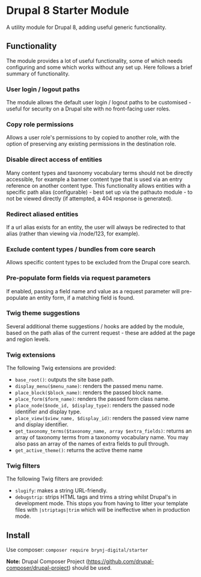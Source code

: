 # Drupal 8 Starter Module
A utility module for Drupal 8, adding useful generic functionality.

## Functionality

The module provides a lot of useful functionality, some of which needs configuring and some which works without any set up. Here follows a brief summary of functionality.

### User login / logout paths
The module allows the default user login / logout paths to be customised - useful for security on a Drupal site with no front-facing user roles.

### Copy role permissions
Allows a user role's permissions to by copied to another role, with the option of preserving any existing permissions in the destination role.

### Disable direct access of entities
Many content types and taxonomy vocabulary terms should not be directly accessible, for example a banner content type that is used via an entry reference on another content type. This functionality allows entities with a specific path alias (configurable) - best set up via the pathauto module - to not be viewed directly (if attempted, a 404 response is generated).

### Redirect aliased entities
If a url alias exists for an entity, the user will always be redirected to that alias (rather than viewing via /node/123, for example).

### Exclude content types / bundles from core search
Allows specific content types to be excluded from the Drupal core search.

### Pre-populate form fields via request parameters
If enabled, passing a field name and value as a request parameter will pre-populate an entity form, if a matching field is found.

### Twig theme suggestions
Several additional theme suggestions / hooks are added by the module, based on the path alias of the current request - these are added at the page and region levels.

### Twig extensions
The following Twig extensions are provided:

 - `base_root()`: outputs the site base path.
 - `display_menu($menu_name)`: renders the passed menu name.
 - `place_block($block_name)`: renders the passed block name.
 - `place_form($form_name)`: renders the passed form class name.
 - `place_node($node_id, $display_type)`: renders the passed node identifier and display type.
 - `place_view($view_name, $display_id)`: renders the passed view name and display identifier.
 - `get_taxonomy_terms($taxonomy_name, array $extra_fields)`: returns an array of taxonomy terms from a taxonomy vocabulary name. You may also pass an array of the names of extra fields to pull through.
 - `get_active_theme()`: returns the active theme name

### Twig filters
The following Twig filters are provided:

- `slugify`: makes a string URL-friendly.
- `debugstrip`: strips HTML tags and trims a string whilst Drupal's in development mode. This stops you from having to litter your template files with `|striptags|trim` which will be ineffective when in production mode.

## Install
Use composer: `composer require brynj-digital/starter`

**Note:** Drupal Composer Project (https://github.com/drupal-composer/drupal-project) should be used.
